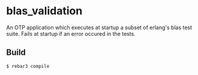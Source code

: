 blas_validation
=====

An OTP application which executes at startup a subset of erlang's blas test suite. Fails at startup if an error occured in the tests.

Build
-----

    $ rebar3 compile
